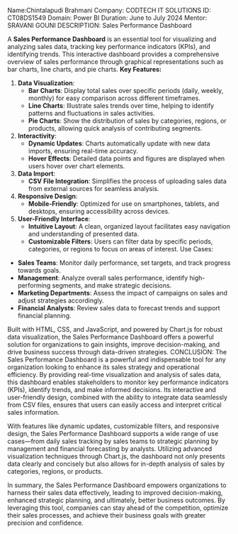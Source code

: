 Name:Chintalapudi Brahmani
Company: CODTECH IT SOLUTIONS
ID: CT08DS1549
Domain: Power BI
Duration: June to July 2024
Mentor: SRAVANI GOUNI
DESCRIPTION:
     Sales Performance Dashboard

A **Sales Performance Dashboard** is an essential tool for visualizing and analyzing sales data, tracking key performance indicators (KPIs), and identifying trends. This interactive dashboard provides a comprehensive overview of sales performance through graphical representations such as bar charts, line charts, and pie charts.
**Key Features:**
1. **Data Visualization**:
    - **Bar Charts**: Display total sales over specific periods (daily, weekly, monthly) for easy comparison across different timeframes.
    - **Line Charts**: Illustrate sales trends over time, helping to identify patterns and fluctuations in sales activities.
    - **Pie Charts**: Show the distribution of sales by categories, regions, or products, allowing quick analysis of contributing segments.
2. **Interactivity**:
    - **Dynamic Updates**: Charts automatically update with new data imports, ensuring real-time accuracy.
    - **Hover Effects**: Detailed data points and figures are displayed when users hover over chart elements.
3. **Data Import**:
    - **CSV File Integration**: Simplifies the process of uploading sales data from external sources for seamless analysis.
4. **Responsive Design**:
    - **Mobile-Friendly**: Optimized for use on smartphones, tablets, and desktops, ensuring accessibility across devices.
5. **User-Friendly Interface**:
    - **Intuitive Layout**: A clean, organized layout facilitates easy navigation and understanding of presented data.
    - **Customizable Filters**: Users can filter data by specific periods, categories, or regions to focus on areas of interest.
Use Cases:
- **Sales Teams**: Monitor daily performance, set targets, and track progress towards goals.
- **Management**: Analyze overall sales performance, identify high-performing segments, and make strategic decisions.
- **Marketing Departments**: Assess the impact of campaigns on sales and adjust strategies accordingly.
- **Financial Analysts**: Review sales data to forecast trends and support financial planning.

Built with HTML, CSS, and JavaScript, and powered by Chart.js for robust data visualization, the Sales Performance Dashboard offers a powerful solution for organizations to gain insights, improve decision-making, and drive business success through data-driven strategies.
 CONCLUSION:
    The Sales Performance Dashboard is a powerful and indispensable tool for any organization looking to enhance its sales strategy and operational efficiency. By providing real-time visualization and analysis of sales data, this dashboard enables stakeholders to monitor key performance indicators (KPIs), identify trends, and make informed decisions. Its interactive and user-friendly design, combined with the ability to integrate data seamlessly from CSV files, ensures that users can easily access and interpret critical sales information.

With features like dynamic updates, customizable filters, and responsive design, the Sales Performance Dashboard supports a wide range of use cases—from daily sales tracking by sales teams to strategic planning by management and financial forecasting by analysts. Utilizing advanced visualization techniques through Chart.js, the dashboard not only presents data clearly and concisely but also allows for in-depth analysis of sales by categories, regions, or products.

In summary, the Sales Performance Dashboard empowers organizations to harness their sales data effectively, leading to improved decision-making, enhanced strategic planning, and ultimately, better business outcomes. By leveraging this tool, companies can stay ahead of the competition, optimize their sales processes, and achieve their business goals with greater precision and confidence.
